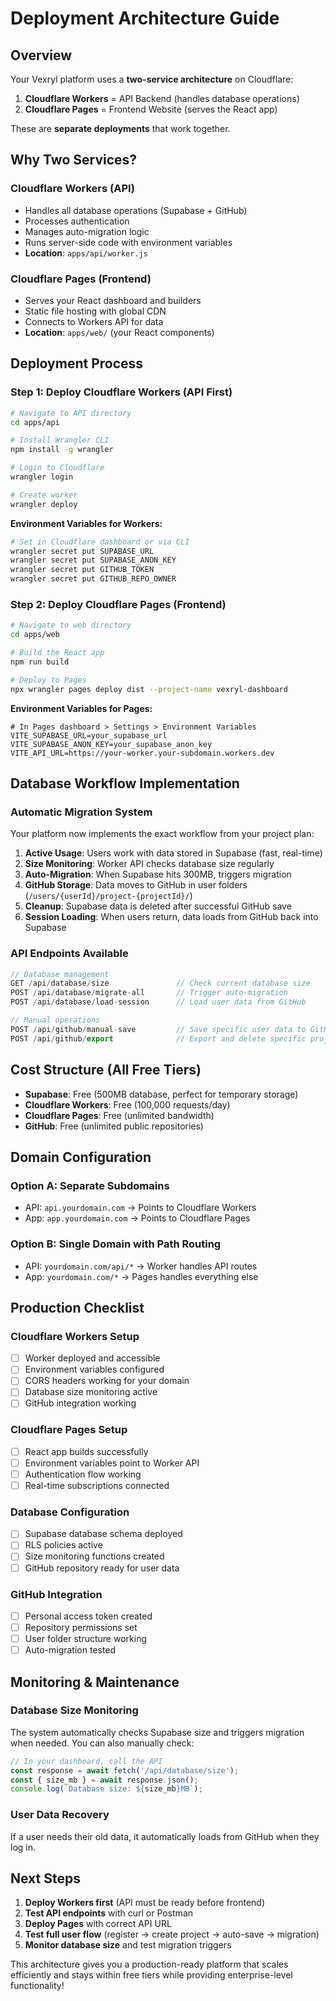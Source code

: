 # Deployment Architecture Guide

## Overview
Your Vexryl platform uses a **two-service architecture** on Cloudflare:

1. **Cloudflare Workers** = API Backend (handles database operations)
2. **Cloudflare Pages** = Frontend Website (serves the React app)

These are **separate deployments** that work together.

## Why Two Services?

### Cloudflare Workers (API)
- Handles all database operations (Supabase + GitHub)
- Processes authentication
- Manages auto-migration logic
- Runs server-side code with environment variables
- **Location**: `apps/api/worker.js`

### Cloudflare Pages (Frontend)
- Serves your React dashboard and builders
- Static file hosting with global CDN
- Connects to Workers API for data
- **Location**: `apps/web/` (your React components)

## Deployment Process

### Step 1: Deploy Cloudflare Workers (API First)

```bash
# Navigate to API directory
cd apps/api

# Install Wrangler CLI
npm install -g wrangler

# Login to Cloudflare
wrangler login

# Create worker
wrangler deploy
```

**Environment Variables for Workers:**
```bash
# Set in Cloudflare dashboard or via CLI
wrangler secret put SUPABASE_URL
wrangler secret put SUPABASE_ANON_KEY
wrangler secret put GITHUB_TOKEN
wrangler secret put GITHUB_REPO_OWNER
```

### Step 2: Deploy Cloudflare Pages (Frontend)

```bash
# Navigate to web directory
cd apps/web

# Build the React app
npm run build

# Deploy to Pages
npx wrangler pages deploy dist --project-name vexryl-dashboard
```

**Environment Variables for Pages:**
```env
# In Pages dashboard > Settings > Environment Variables
VITE_SUPABASE_URL=your_supabase_url
VITE_SUPABASE_ANON_KEY=your_supabase_anon_key
VITE_API_URL=https://your-worker.your-subdomain.workers.dev
```

## Database Workflow Implementation

### Automatic Migration System

Your platform now implements the exact workflow from your project plan:

1. **Active Usage**: Users work with data stored in Supabase (fast, real-time)
2. **Size Monitoring**: Worker API checks database size regularly
3. **Auto-Migration**: When Supabase hits 300MB, triggers migration
4. **GitHub Storage**: Data moves to GitHub in user folders (`/users/{userId}/project-{projectId}/`)
5. **Cleanup**: Supabase data is deleted after successful GitHub save
6. **Session Loading**: When users return, data loads from GitHub back into Supabase

### API Endpoints Available

```javascript
// Database management
GET /api/database/size               // Check current database size
POST /api/database/migrate-all       // Trigger auto-migration
POST /api/database/load-session      // Load user data from GitHub

// Manual operations
POST /api/github/manual-save         // Save specific user data to GitHub
POST /api/github/export              // Export and delete specific project
```

## Cost Structure (All Free Tiers)

- **Supabase**: Free (500MB database, perfect for temporary storage)
- **Cloudflare Workers**: Free (100,000 requests/day)
- **Cloudflare Pages**: Free (unlimited bandwidth)
- **GitHub**: Free (unlimited public repositories)

## Domain Configuration

### Option A: Separate Subdomains
- API: `api.yourdomain.com` → Points to Cloudflare Workers
- App: `app.yourdomain.com` → Points to Cloudflare Pages

### Option B: Single Domain with Path Routing
- API: `yourdomain.com/api/*` → Worker handles API routes
- App: `yourdomain.com/*` → Pages handles everything else

## Production Checklist

### Cloudflare Workers Setup
- [ ] Worker deployed and accessible
- [ ] Environment variables configured
- [ ] CORS headers working for your domain
- [ ] Database size monitoring active
- [ ] GitHub integration working

### Cloudflare Pages Setup
- [ ] React app builds successfully
- [ ] Environment variables point to Worker API
- [ ] Authentication flow working
- [ ] Real-time subscriptions connected

### Database Configuration
- [ ] Supabase database schema deployed
- [ ] RLS policies active
- [ ] Size monitoring functions created
- [ ] GitHub repository ready for user data

### GitHub Integration
- [ ] Personal access token created
- [ ] Repository permissions set
- [ ] User folder structure working
- [ ] Auto-migration tested

## Monitoring & Maintenance

### Database Size Monitoring
The system automatically checks Supabase size and triggers migration when needed. You can also manually check:

```javascript
// In your dashboard, call the API
const response = await fetch('/api/database/size');
const { size_mb } = await response.json();
console.log(`Database size: ${size_mb}MB`);
```

### User Data Recovery
If a user needs their old data, it automatically loads from GitHub when they log in.

## Next Steps

1. **Deploy Workers first** (API must be ready before frontend)
2. **Test API endpoints** with curl or Postman
3. **Deploy Pages** with correct API URL
4. **Test full user flow** (register → create project → auto-save → migration)
5. **Monitor database size** and test migration triggers

This architecture gives you a production-ready platform that scales efficiently and stays within free tiers while providing enterprise-level functionality!

